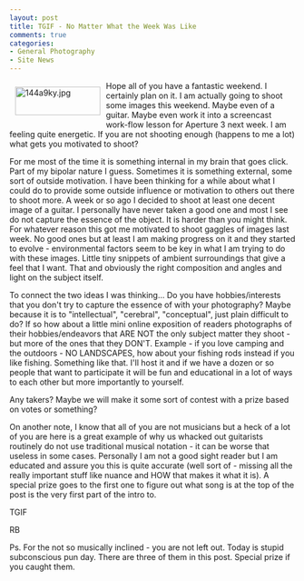 ```yaml
---
layout: post
title: TGIF - No Matter What the Week Was Like
comments: true
categories:
- General Photography
- Site News
---
```

<a rel="lightbox" href="/wp-content/uploads/2010/05/144a9ky.jpg"><img title="144a9ky.jpg" src="/wp-content/uploads/2010/05/.thumbs/.144a9ky.jpg" border="0" alt="144a9ky.jpg" hspace="10" vspace="10" width="150" height="50" align="left" /></a>Hope all of you have a fantastic weekend. I certainly plan on it. I am actually going to shoot some images this weekend. Maybe even of a guitar. Maybe even work it into a screencast work-flow lesson for Aperture 3 next week. I am feeling quite energetic. If you are not shooting enough (happens to me a lot) what gets you motivated to shoot?

For me most of the time it is something internal in my brain that goes click. Part of my bipolar nature I guess. Sometimes it is something external, some sort of outside motivation. I have been thinking for a while about what I could do to provide some outside influence or motivation to others out there to shoot more. A week or so ago I decided to shoot at least one decent image of a guitar. I personally have never taken a good one and most I see do not capture the essence of the object. It is harder than you might think. For whatever reason this got me motivated to shoot gaggles of images last week. No good ones but at least I am making progress on it and they started to evolve - environmental factors seem to be key in what I am trying to do with these images. Little tiny snippets of ambient surroundings that give a feel that I want. That and obviously the right composition and angles and light on the subject itself.

To connect the two ideas I was thinking... Do you have hobbies/interests that you don't try to capture the essence of with your photography? Maybe because it is to "intellectual", "cerebral", "conceptual", just plain difficult to do? If so how about a little mini online exposition of readers photographs of their hobbies/endeavors that ARE NOT the only subject matter they shoot - but more of the ones that they DON'T. Example - if you love camping and the outdoors - NO LANDSCAPES, how about your fishing rods instead if you like fishing. Something like that. I'll host it and if we have a dozen or so people that want to participate it will be fun and educational in a lot of ways to each other but more importantly to yourself.

Any takers? Maybe we will make it some sort of contest with a prize based on votes or something?

On another note, I know that all of you are not musicians but a heck of a lot of you are here is a great example of why us whacked out guitarists routinely do not use traditional musical notation - it can be worse that useless in some cases. Personally I am not a good sight reader but I am educated and assure you this is quite accurate (well sort of - missing all the really important stuff like nuance and HOW that makes it what it is). A special prize goes to the first one to figure out what song is at the top of the post is the very first part of the intro to.

TGIF

RB

Ps. For the not so musically inclined - you are not left out. Today is stupid subconscious pun day. There are three of them in this post. Special prize if you caught them.